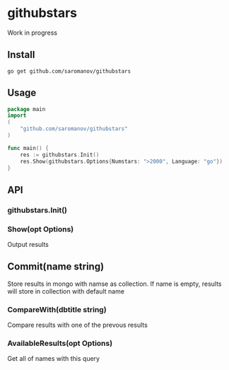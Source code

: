 # githubstars

Work in progress

## Install
```go get github.com/saromanov/githubstars```

## Usage
```go
package main
import
(
	"github.com/saromanov/githubstars"
)

func main() {
	res := githubstars.Init()
	res.Show(githubstars.Options{Numstars: ">2000", Language: "go"})
}
```

## API

### githubstars.Init()

### Show(opt Options)
Output results

## Commit(name string)
Store results in mongo with namse as collection.
If name is empty, results will store in collection with default name

### CompareWith(dbtitle string)
Compare results with one of the prevous results

### AvailableResults(opt Options)
Get all of names with this query

